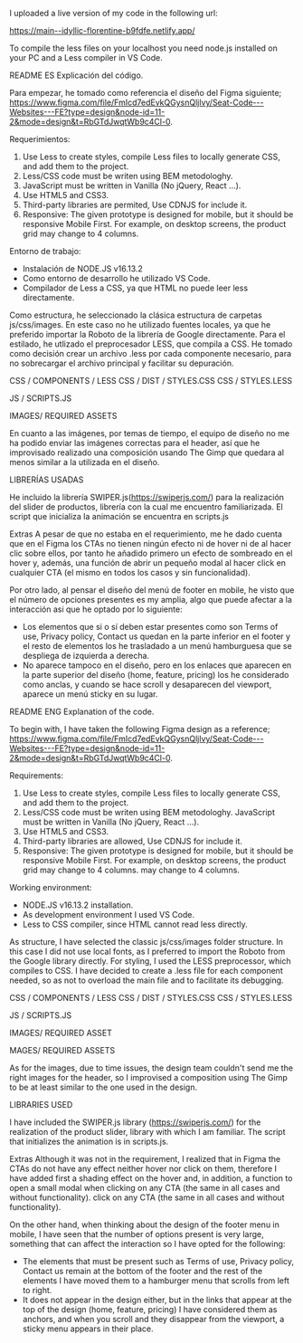 I uploaded a live version of my code in the following url:

https://main--idyllic-florentine-b9fdfe.netlify.app/

To compile the less files on your localhost you need node.js installed on your PC and a Less compiler in VS Code.

README ES
Explicación del código.

Para empezar, he tomado como referencia el diseño del Figma siguiente; https://www.figma.com/file/FmIcd7edEvkQGysnQljlvy/Seat-Code---Websites---FE?type=design&node-id=11-2&mode=design&t=RbGTdJwqtWb9c4Cl-0.

Requerimientos:
1. Use Less to create styles, compile Less files to locally generate CSS, and add
them to the project.
2. Less/CSS code must be writen using BEM metodologhy.
3. JavaScript must be written in Vanilla (No jQuery, React ...).
4. Use HTML5 and CSS3.
5. Third-party libraries are permited, Use CDNJS for include it.
6. Responsive: The given prototype is designed for mobile, but it should be
responsive Mobile First. For example, on desktop screens, the product grid
may change to 4 columns.

Entorno de trabajo: 
- Instalación de NODE.JS v16.13.2
- Como entorno de desarrollo he utilizado VS Code.
- Compilador de Less a CSS, ya que HTML no puede leer less directamente.

Como estructura, he seleccionado la clásica estructura de carpetas js/css/images. En este caso no he utilizado fuentes locales, ya que he preferido importar la Roboto de la librería de Google directamente.
Para el estilado, he utlizado el preprocesador LESS, que compila a CSS. He tomado como decisión crear un archivo .less por cada componente necesario, para no sobrecargar el archivo principal y facilitar su depuración.

CSS / COMPONENTS / LESS
CSS / DIST / STYLES.CSS
CSS / STYLES.LESS

JS / SCRIPTS.JS

IMAGES/ REQUIRED ASSETS

En cuanto a las imágenes, por temas de tiempo, el equipo de diseño no me ha podido enviar las imágenes correctas para el header, así que he improvisado realizado una composición usando The Gimp que quedara al menos similar a la utilizada en el diseño.

LIBRERÍAS USADAS

He incluido la librería SWIPER.js(https://swiperjs.com/) para la realización del slider de productos, librería con la cual me encuentro familiarizada. El script que inicializa la animación se encuentra en scripts.js

Extras
A pesar de que no estaba en el requerimiento, me he dado cuenta que en el Figma los CTAs no tienen ningún efecto ni de hover ni de al hacer clic sobre ellos, por tanto he añadido primero un efecto de sombreado en el hover y, además, una función de abrir un pequeño modal al hacer 
click en cualquier CTA (el mismo en todos los casos y sin funcionalidad).

Por otro lado, al pensar el diseño del menú de footer en mobile, he visto que el número de opciones presentes es my amplia, algo que puede afectar a la interacción asi que he optado por lo siguiente:

- Los elementos que si o sí deben estar presentes como son Terms of use, Privacy policy, Contact us quedan en la parte inferior en el footer y el resto de elementos los he trasladado a un menú hamburguesa que se despliega de izquierda a derecha.
- No aparece tampoco en el diseño, pero en los enlaces que aparecen en la parte superior del diseño (home, feature, pricing) los he considerado como anclas, y cuando se hace scroll y desaparecen del viewport, aparece un menú sticky en su lugar.

README ENG
Explanation of the code.

To begin with, I have taken the following Figma design as a reference; https://www.figma.com/file/FmIcd7edEvkQGysnQljlvy/Seat-Code---Websites---FE?type=design&node-id=11-2&mode=design&t=RbGTdJwqtWb9c4Cl-0.

Requirements:
1. Use Less to create styles, compile Less files to locally generate CSS, and add
them to the project.
2. Less/CSS code must be writen using BEM metodologhy.
JavaScript must be written in Vanilla (No jQuery, React ...).
4. Use HTML5 and CSS3.
5. Third-party libraries are allowed, Use CDNJS for include it.
6. Responsive: The given prototype is designed for mobile, but it should be
responsive Mobile First. For example, on desktop screens, the product grid may change to 4 columns.
may change to 4 columns.

Working environment: 
- NODE.JS v16.13.2 installation.
- As development environment I used VS Code.
- Less to CSS compiler, since HTML cannot read less directly.

As structure, I have selected the classic js/css/images folder structure. In this case I did not use local fonts, as I preferred to import the Roboto from the Google library directly.
For styling, I used the LESS preprocessor, which compiles to CSS. I have decided to create a .less file for each component needed, so as not to overload the main file and to facilitate its debugging.

CSS / COMPONENTS / LESS
CSS / DIST / STYLES.CSS
CSS / STYLES.LESS

JS / SCRIPTS.JS

IMAGES/ REQUIRED ASSET

MAGES/ REQUIRED ASSETS

As for the images, due to time issues, the design team couldn't send me the right images for the header, so I improvised a composition using The Gimp to be at least similar to the one used in the design.

LIBRARIES USED

I have included the SWIPER.js library (https://swiperjs.com/) for the realization of the product slider, library with which I am familiar. The script that initializes the animation is in scripts.js.

Extras
Although it was not in the requirement, I realized that in Figma the CTAs do not have any effect neither hover nor click on them, therefore I have added first a shading effect on the hover and, in addition, a function to open a small modal when clicking on any CTA (the same in all cases and without functionality). 
click on any CTA (the same in all cases and without functionality).

On the other hand, when thinking about the design of the footer menu in mobile, I have seen that the number of options present is very large, something that can affect the interaction so I have opted for the following:

- The elements that must be present such as Terms of use, Privacy policy, Contact us remain at the bottom of the footer and the rest of the elements I have moved them to a hamburger menu that scrolls from left to right.
- It does not appear in the design either, but in the links that appear at the top of the design (home, feature, pricing) I have considered them as anchors, and when you scroll and they disappear from the viewport, a sticky menu appears in their place.

